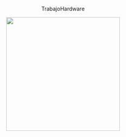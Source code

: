<p align="center">
     TrabajoHardware
</p>
  
<p align="center">
     <img src="https://media.giphy.com/media/fAnEC88LccN7a/giphy.gif" width="300px">
</p>
